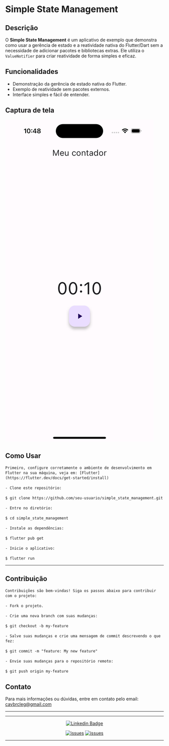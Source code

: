 # Simple State Management

## Descrição

O **Simple State Management** é um aplicativo de exemplo que demonstra como usar a gerência de estado e a reatividade nativa do Flutter/Dart sem a necessidade de adicionar pacotes e bibliotecas extras. Ele utiliza o `ValueNotifier` para criar reatividade de forma simples e eficaz.

## Funcionalidades

- Demonstração da gerência de estado nativa do Flutter.
- Exemplo de reatividade sem pacotes externos.
- Interface simples e fácil de entender.

## Captura de tela

![Foto](print.png)


## Como Usar
```
Primeiro, configure corretamente o ambiente de desenvolvimento em Flutter na sua máquina, veja em: [Flutter](https://flutter.dev/docs/get-started/install)

- Clone este repositório:

$ git clone https://github.com/seu-usuario/simple_state_management.git

- Entre no diretório:

$ cd simple_state_management

- Instale as dependências:

$ flutter pub get

- Inicie o aplicativo:

$ flutter run
```
---

## Contribuição
  ```
Contribuições são bem-vindas! Siga os passos abaixo para contribuir com o projeto:

- Fork o projeto.

- Crie uma nova branch com suas mudanças:

$ git checkout -b my-feature

- Salve suas mudanças e crie uma mensagem de commit descrevendo o que fez:

$ git commit -m "feature: My new feature"

- Envie suas mudanças para o repositório remoto:

$ git push origin my-feature
  ```

## Contato

Para mais informações ou dúvidas, entre em contato pelo email: cavbrcleg@gmail.com

---

---

<div align="center">

[![Linkedin Badge](https://img.shields.io/static/v1?label=&message=Cledilson&color=0000FF&style=for-the-badge&logo=LinkedIn)](https://www.linkedin.com/in/cledilson-programador/)

[![issues](https://img.shields.io/github/issues/CledilsonWisp/payFlow)]()
[![issues](https://img.shields.io/github/stars/CledilsonWisp/payFlow)]()
</div>

---